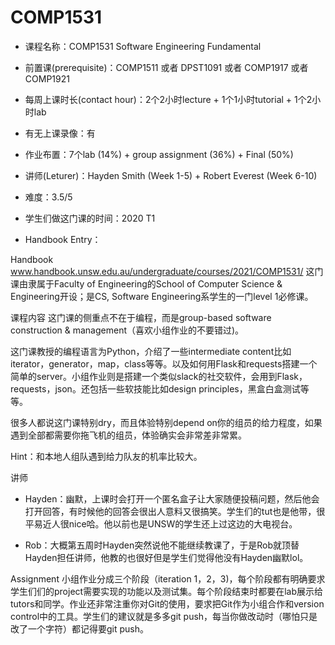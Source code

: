 # COMP1531

- 课程名称：COMP1531 Software Engineering Fundamental

- 前置课(prerequisite)：COMP1511 或者 DPST1091 或者 COMP1917 或者 COMP1921

- 每周上课时长(contact hour)：2个2小时lecture + 1个1小时tutorial + 1个2小时lab

- 有无上课录像：有

- 作业布置：7个lab (14%) + group assignment (36%) + Final (50%)

- 讲师(Leturer)：Hayden Smith (Week 1-5) + Robert Everest (Week 6-10)

- 难度：3.5/5

- 学生们做这门课的时间：2020 T1

- Handbook Entry：

Handbook
​www.handbook.unsw.edu.au/undergraduate/courses/2021/COMP1531/
这门课由隶属于Faculty of Engineering的School of Computer Science & Engineering开设；是CS, Software Engineering系学生的一门level 1必修课。

课程内容
这门课的侧重点不在于编程，而是group-based software construction & management（喜欢小组作业的不要错过)。

这门课教授的编程语言为Python，介绍了一些intermediate content比如iterator，generator，map，class等等。以及如何用Flask和requests搭建一个简单的server。小组作业则是搭建一个类似slack的社交软件，会用到Flask，requests，json。还包括一些软技能比如design principles，黑盒白盒测试等等。

很多人都说这门课特别dry，而且体验特别depend on你的组员的给力程度，如果遇到全部都需要你拖飞机的组员，体验确实会非常差非常累。

Hint：和本地人组队遇到给力队友的机率比较大。

讲师
- Hayden：幽默，上课时会打开一个匿名盒子让大家随便投稿问题，然后他会打开回答，有时候他的回答会很出人意料又很搞笑。学生们的tut也是他带，很平易近人很nice哈。他以前也是UNSW的学生还上过这边的大电视台。

- Rob：大概第五周时Hayden突然说他不能继续教课了，于是Rob就顶替Hayden担任讲师，他教的也很好但是学生们觉得他没有Hayden幽默lol。

Assignment
小组作业分成三个阶段（iteration 1，2，3)，每个阶段都有明确要求学生们们的project需要实现的功能以及测试集。每个阶段结束时都要在lab展示给tutors和同学。作业还非常注重你对Git的使用，要求把Git作为小组合作和version control中的工具。学生们的建议就是多多git push，每当你做改动时（哪怕只是改了一个字符）都记得要git push。